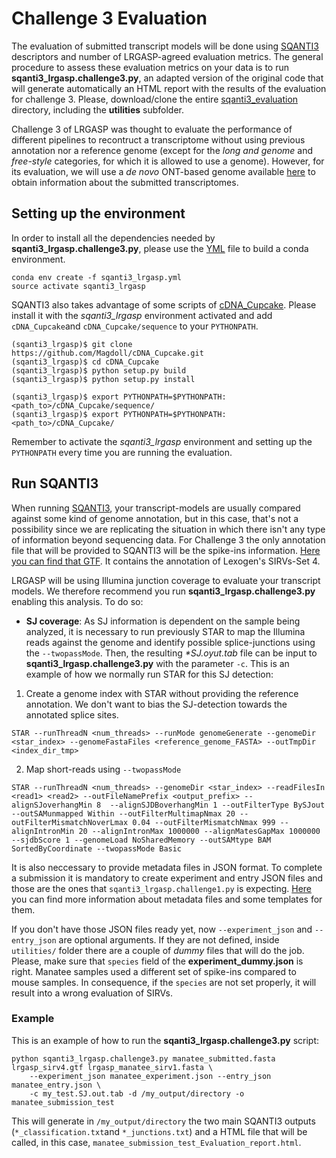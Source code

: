 # Challenge 3 Evaluation

The evaluation of submitted transcript models will be done using [SQANTI3](https://github.com/ConesaLab/SQANTI3) descriptors and number of LRGASP-agreed evaluation metrics. The general procedure to assess these evaluation metrics on your data is to run **sqanti3_lrgasp.challenge3.py**, an adapted version of the original code that will generate automatically an HTML report with the results of the evaluation for challenge 3. Please, download/clone the entire [sqanti3_evaluation](https://github.com/LRGASP/lrgasp-challenge-3-evaluation.git) directory, including the **utilities** subfolder.

Challenge 3 of LRGASP was thought to evaluate the performance of different pipelines to recontruct a transcriptome without using previous annotation nor a reference genome (except for the *long and genome* and *free-style* categories, for which it is allowed to use a genome). However, for its evaluation, we will use a *de novo* ONT-based genome available [here](https://www.synapse.org/#!Synapse:syn25683366) to obtain information about the submitted transcriptomes.

## Setting up the environment

In order to install all the dependencies needed by **sqanti3_lrgasp.challenge3.py**, please use the [YML](https://github.com/LRGASP/lrgasp-challenge-3-evaluation/blob/main/sqanti3_lrgasp.yml) file to build a conda environment. 

```
conda env create -f sqanti3_lrgasp.yml
source activate sqanti3_lrgasp
```

SQANTI3 also takes advantage of some scripts of [cDNA_Cupcake](https://github.com/Magdoll/cDNA_Cupcake/wiki#install). Please install it with the *sqanti3_lrgasp* environment activated and add `cDNA_Cupcake`and `cDNA_Cupcake/sequence` to your `PYTHONPATH`.

```
(sqanti3_lrgasp)$ git clone https://github.com/Magdoll/cDNA_Cupcake.git
(sqanti3_lrgasp)$ cd cDNA_Cupcake
(sqanti3_lrgasp)$ python setup.py build
(sqanti3_lrgasp)$ python setup.py install

(sqanti3_lrgasp)$ export PYTHONPATH=$PYTHONPATH:<path_to>/cDNA_Cupcake/sequence/
(sqanti3_lrgasp)$ export PYTHONPATH=$PYTHONPATH:<path_to>/cDNA_Cupcake/

```

Remember to activate the *sqanti3_lrgasp* environment and setting up the `PYTHONPATH` every time you are running the evaluation.

## Run SQANTI3

When running [SQANTI3](https://github.com/ConesaLab/SQANTI3), your transcript-models are usually compared against some kind of genome annotation, but in this case, that's not a possibility since we are replicating the situation in which there isn't any type of information beyond sequencing data. For Challenge 3 the only annotation file that will be provided to SQANTI3 will be the spike-ins information. [Here you can find that GTF](https://www.synapse.org/#!Synapse:syn25683630). It contains the annotation of Lexogen's SIRVs-Set 4.

LRGASP will be using Illumina junction coverage to evaluate your transcript models. We therefore recommend you run **sqanti3_lrgasp.challenge3.py** enabling this analysis. To do so:

-   **SJ coverage**:  As SJ information is dependent on the sample being analyzed, it is necessary to run previously STAR to map the Illumina reads against the genome and identify possible splice-junctions using the `--twopassMode`. Then, the resulting _*SJ.oyut.tab_ file can be input to **sqanti3_lrgasp.challenge3.py** with the parameter `-c`. This is an example of how we normally run STAR for this SJ detection:

1. Create a genome index with STAR without providing the reference annotation. We don't want to bias the SJ-detection towards the annotated splice sites.

```
STAR --runThreadN <num_threads> --runMode genomeGenerate --genomeDir <star_index> --genomeFastaFiles <reference_genome_FASTA> --outTmpDir <index_dir_tmp> 
```

2. Map short-reads using `--twopassMode`

```
STAR --runThreadN <num_threads> --genomeDir <star_index> --readFilesIn <read1> <read2> --outFileNamePrefix <output_prefix> --alignSJoverhangMin 8  --alignSJDBoverhangMin 1 --outFilterType BySJout --outSAMunmapped Within --outFilterMultimapNmax 20 --outFilterMismatchNoverLmax 0.04 --outFilterMismatchNmax 999 --alignIntronMin 20 --alignIntronMax 1000000 --alignMatesGapMax 1000000 --sjdbScore 1 --genomeLoad NoSharedMemory --outSAMtype BAM SortedByCoordinate --twopassMode Basic
```

It is also neccessary to provide metadata files in JSON format. To complete a submission it is mandatory to create experiment and entry JSON files and those are the ones that `sqanti3_lrgasp.challenge1.py` is expecting. [Here](https://lrgasp.github.io/lrgasp-submissions/docs/metadata.html) you can find more information about metadata files and some templates for them.

If you don't have those JSON files ready yet, now `--experiment_json` and `--entry_json` are optional arguments. If they are not defined, inside `utilities/` folder there are a couple of *dummy* files that will do the job. Please, make sure that `species` field of the **experiment_dummy.json** is right. Manatee samples used a different set of spike-ins compared to mouse samples. In consequence, if the `species` are not set properly, it will result into a wrong evaluation of SIRVs.


### Example

This is an example of how to run the **sqanti3_lrgasp.challenge3.py** script:

```
python sqanti3_lrgasp.challenge3.py manatee_submitted.fasta lrgasp_sirv4.gtf lrgasp_manatee_sirv1.fasta \
	--experiment_json manatee_experiment.json --entry_json manatee_entry.json \
	-c my_test.SJ.out.tab -d /my_output/directory -o manatee_submission_test
```

This will generate in `/my_output/directory` the two main SQANTI3 outputs (`*_classification.txt`and `*_junctions.txt`) and a HTML file that will be called, in this case, `manatee_submission_test_Evaluation_report.html`.
